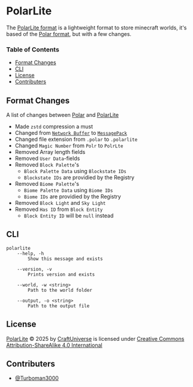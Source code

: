 # PolarLite

The [PolarLite format](./FORMAT.md) is a lightweight format to store minecraft worlds, it's based of the [Polar format](https://github.com/hollow-cube/polar/blob/main/FORMAT.md), but with a few changes.

### Table of Contents

- [Format Changes](#format-changes)
- [CLI](#cli)
- [License](#license)
- [Contributers](#contributers)

## Format Changes

A list of changes between [Polar](https://github.com/hollow-cube/polar/blob/main/FORMAT.md) and [PolarLite](./FORMAT.md)

- Made `zstd` compression a must
- Changed from [`Network Buffer`](https://javadoc.minestom.net/net/minestom/server/network/NetworkBuffer.html) to [`MessagePack`](https://msgpack.org/)
- Changed file extension from `.polar` to `.polarlite`
- Changed `Magic Number` from `Polr` to `PolrLte`
- Removed Array length fields
- Removed `User Data`-fields
- Removed `Block Palette`'s
  - `Block Palette Data` using `Blockstate IDs`
  - `Blockstate IDs` are providied by the Registry
- Removed `Biome Palette`'s
  - `Biome Palette Data` using `Biome IDs`
  - `Biome IDs` are providied by the Registry
- Removed `Block Light` and `Sky Light`
- Removed `Has ID` from `Block Entity`
  - `Block Entity ID` will be `null` instead

## CLI

```
polarlite
    --help, -h
        Show this message and exists

    --version, -v
        Prints version and exists

    --world, -w <string>
        Path to the world folder

    --output, -o <string>
        Path to the output file
```

## License

[PolarLite](https://github.com/CraftUniverse/PolarLite) © 2025 by [CraftUniverse](https://github.com/CraftUniverse) is licensed under [Creative Commons Attribution-ShareAlike 4.0 International](https://creativecommons.org/licenses/by-sa/4.0/?ref=chooser-v1)

## Contributers

- [@Turboman3000](https://github.com/Turboman3000)
